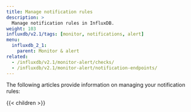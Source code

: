```yaml
---
title: Manage notification rules
description: >
  Manage notification rules in InfluxDB.
weight: 103
influxdb/v2.1/tags: [monitor, notifications, alert]
menu:
  influxdb_2_1:
    parent: Monitor & alert
related:
  - /influxdb/v2.1/monitor-alert/checks/
  - /influxdb/v2.1/monitor-alert/notification-endpoints/
---
```


The following articles provide information on managing your notification rules:

{{< children >}}
